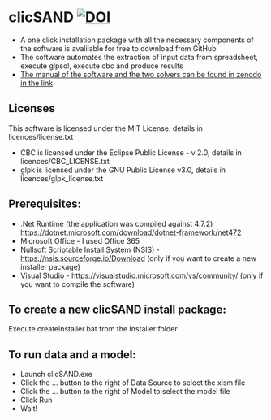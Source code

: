 # clicSAND [![DOI](https://zenodo.org/badge/DOI/10.5281/zenodo.4593100.svg)](https://doi.org/10.5281/zenodo.4593100)

- A one click installation package with all the necessary components of the software is avalilable for free to download from GitHub
- The software automates the extraction of input data from spreadsheet, execute glpsol, execute cbc and produce results
- [The manual of the software and the two solvers can be found in zenodo in the link ](https://zenodo.org/record/4668816#.Yd2lHf7MJPY)

## Licenses
This software is licensed under the MIT License, details in licences/license.txt
- CBC is licensed under the Eclipse Public License - v 2.0, details in licences/CBC_LICENSE.txt
- glpk is licensed under the GNU Public License v3.0, details in licences/glpk_license.txt

## Prerequisites:
- .Net Runtime (the application was compiled against 4.7.2) https://dotnet.microsoft.com/download/dotnet-framework/net472
- Microsoft Office - I used Office 365
- Nullsoft Scriptable Install System (NSIS) - https://nsis.sourceforge.io/Download (only if you want to create a new installer package)
- Visual Studio - https://visualstudio.microsoft.com/vs/community/ (only if you want to compile the software)

## To create a new clicSAND install package:
Execute createinstaller.bat from the Installer folder

## To run data and a model:
- Launch clicSAND.exe
- Click the ... button to the right of Data Source to select the xlsm file
- Click the ... button to the right of Model to select the model file
- Click Run
- Wait!



[def]: https://zenodo.org/record/4668816#.Yd2lHf7MJPY
